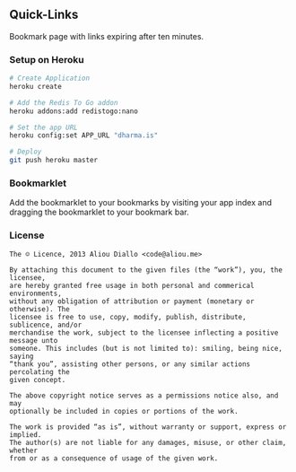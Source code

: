 ## Quick-Links

Bookmark page with links expiring after ten minutes.

### Setup on Heroku

```sh
# Create Application
heroku create

# Add the Redis To Go addon
heroku addons:add redistogo:nano

# Set the app URL
heroku config:set APP_URL "dharma.is"

# Deploy
git push heroku master
```

### Bookmarklet

Add the bookmarklet to your bookmarks by visiting your app index and dragging
the bookmarklet to your bookmark bar.

### License

```
The ☺ Licence, 2013 Aliou Diallo <code@aliou.me>

By attaching this document to the given files (the “work”), you, the licensee,
are hereby granted free usage in both personal and commerical environments,
without any obligation of attribution or payment (monetary or otherwise). The
licensee is free to use, copy, modify, publish, distribute, sublicence, and/or
merchandise the work, subject to the licensee inflecting a positive message unto
someone. This includes (but is not limited to): smiling, being nice, saying
“thank you”, assisting other persons, or any similar actions percolating the
given concept.

The above copyright notice serves as a permissions notice also, and may
optionally be included in copies or portions of the work.

The work is provided “as is”, without warranty or support, express or implied.
The author(s) are not liable for any damages, misuse, or other claim, whether
from or as a consequence of usage of the given work.
```
